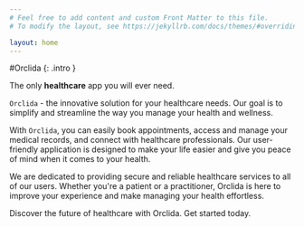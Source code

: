 ```yaml
---
# Feel free to add content and custom Front Matter to this file.
# To modify the layout, see https://jekyllrb.com/docs/themes/#overriding-theme-defaults

layout: home
---
```


#Orclida
{: .intro }

The only **healthcare** app you will ever need.

`Orclida` - the innovative solution for your healthcare needs. Our goal is to simplify and streamline the way you manage your health and wellness.

With `Orclida`, you can easily book appointments, access and manage your medical records, and connect with healthcare professionals. Our user-friendly application is designed to make your life easier and give you peace of mind when it comes to your health.

We are dedicated to providing secure and reliable healthcare services to all of our users. Whether you're a patient or a practitioner, Orclida is here to improve your experience and make managing your health effortless.

Discover the future of healthcare with Orclida. Get started today.
